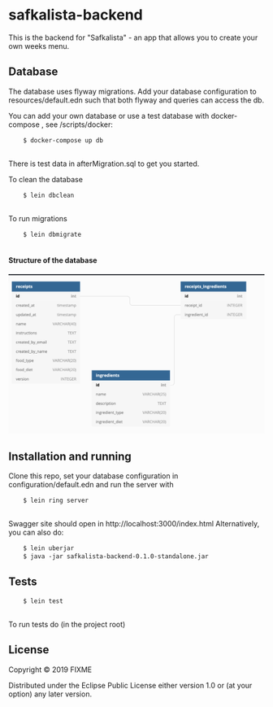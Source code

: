 # safkalista-backend

This is the backend for "Safkalista" - an app that allows you to create your own weeks menu. 

## Database
The database uses flyway migrations. Add your database configuration to
 resources/default.edn such that both flyway and queries can access the
  db. 
 
 You can add your own database or use a test database with docker-compose
 , see /scripts/docker:
 
  ```
      $ docker-compose up db
      
  ```
  
 There is test data in afterMigration.sql
 to get you started. 
 
 To clean the database
 ```
     $ lein dbclean
     
 ```

 To run migrations
 ```
     $ lein dbmigrate
     
 ```
#### Structure of the database
 
![alt text](doc/images/db.png "First draft of database structure")

## Installation and running
Clone this repo, set your database configuration in configuration/default.edn and run the server with
  
```
    $ lein ring server
    
```
Swagger site should open in http://localhost:3000/index.html
Alternatively, you can also do:

```
    $ lein uberjar
    $ java -jar safkalista-backend-0.1.0-standalone.jar
```

## Tests 

```
    $ lein test
    
```

To run tests do (in the project root)

## License


Copyright © 2019 FIXME

Distributed under the Eclipse Public License either version 1.0 or (at
your option) any later version.
